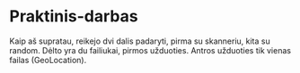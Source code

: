 # Praktinis-darbas

Kaip aš supratau, reikejo dvi dalis padaryti, pirma su skanneriu, kita su random. Dėlto yra du failiukai,  pirmos užduoties.
Antros užduoties tik vienas failas (GeoLocation).
